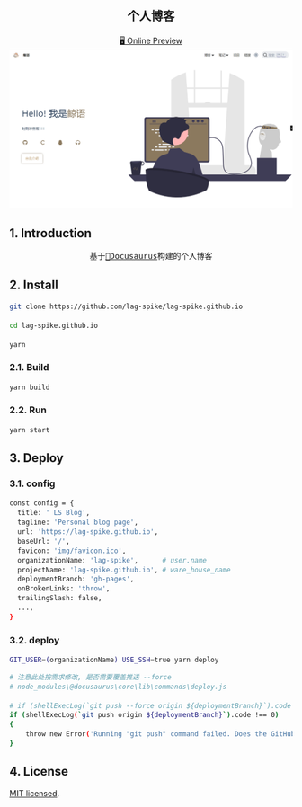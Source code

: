 <h2 align="center">
  <p align="center">个人博客</p>
</h2>

<p align="center">
<a href="https://lag-spike.github.io/">🖥 Online Preview</a>
<a href="https://lag-spike.github.io/"><img src="./src/data/showcase/blog.png" alt="Docusaurus"></a>
</p>

## 1. Introduction

<pre align="center">
基于<a href="https://docusaurus.io/">🦖Docusaurus</a>构建的个人博客
</pre>

## 2. Install

```sh
git clone https://github.com/lag-spike/lag-spike.github.io

cd lag-spike.github.io

yarn
```

### 2.1. Build

```sh
yarn build
```

### 2.2. Run

```sh
yarn start
```

## 3. Deploy

### 3.1. config

```sh
const config = {
  title: ' LS Blog',
  tagline: 'Personal blog page',
  url: 'https://lag-spike.github.io',
  baseUrl: '/',
  favicon: 'img/favicon.ico',
  organizationName: 'lag-spike',      # user.name
  projectName: 'lag-spike.github.io', # ware_house_name
  deploymentBranch: 'gh-pages',
  onBrokenLinks: 'throw',
  trailingSlash: false,
  ...,
}
```
### 3.2. deploy

```sh
GIT_USER=(organizationName) USE_SSH=true yarn deploy
```

```sh
# 注意此处按需求修改, 是否需要覆盖推送 --force
# node_modules\@docusaurus\core\lib\commands\deploy.js

# if (shellExecLog(`git push --force origin ${deploymentBranch}`).code !== 0) 
if (shellExecLog(`git push origin ${deploymentBranch}`).code !== 0) 
{
    throw new Error('Running "git push" command failed. Does the GitHub user account you are using have push access to the repository?');
}
```

## 4. License

[MIT licensed](https://github.com/lag-spike/lag-spike.github.io/blob/main/LICENSE).
